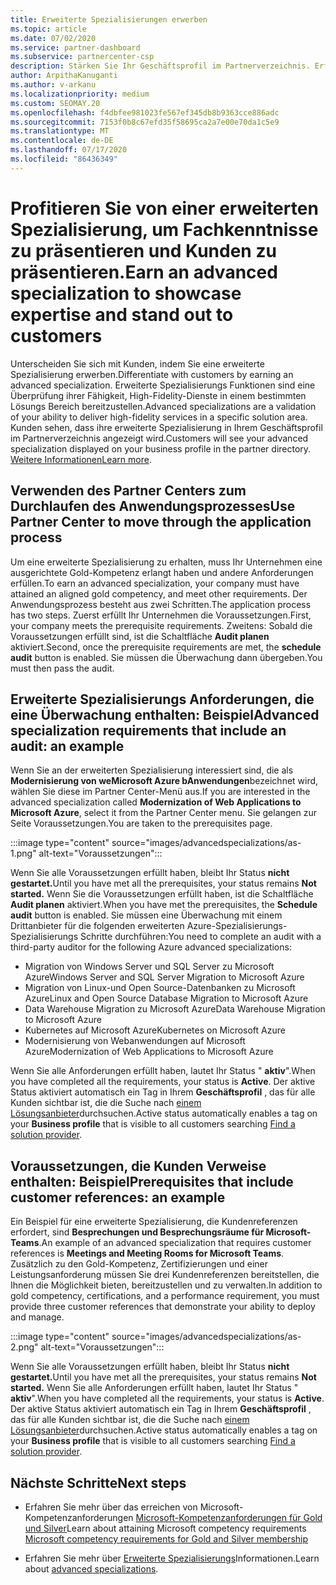 ```yaml
---
title: Erweiterte Spezialisierungen erwerben
ms.topic: article
ms.date: 07/02/2020
ms.service: partner-dashboard
ms.subservice: partnercenter-csp
description: Stärken Sie Ihr Geschäftsprofil im Partnerverzeichnis. Erfahren Sie, wie Sie erweiterte Spezialisierungs-und Gold-und Silber-Kompetenzen erwerben.
author: ArpithaKanuganti
ms.author: v-arkanu
ms.localizationpriority: medium
ms.custom: SEOMAY.20
ms.openlocfilehash: f4dbfee981023fe567ef345db8b9363cce886adc
ms.sourcegitcommit: 7153f0b8c67efd35f58695ca2a7e00e70da1c5e9
ms.translationtype: MT
ms.contentlocale: de-DE
ms.lasthandoff: 07/17/2020
ms.locfileid: "86436349"
---
```

# <a name="earn-an-advanced-specialization-to-showcase-expertise-and-stand-out-to-customers"></a><span data-ttu-id="e399a-104">Profitieren Sie von einer erweiterten Spezialisierung, um Fachkenntnisse zu präsentieren und Kunden zu präsentieren.</span><span class="sxs-lookup"><span data-stu-id="e399a-104">Earn an advanced specialization to showcase expertise and stand out to customers</span></span> 

<span data-ttu-id="e399a-105">Unterscheiden Sie sich mit Kunden, indem Sie eine erweiterte Spezialisierung erwerben.</span><span class="sxs-lookup"><span data-stu-id="e399a-105">Differentiate with customers by earning an advanced specialization.</span></span> <span data-ttu-id="e399a-106">Erweiterte Spezialisierungs Funktionen sind eine Überprüfung ihrer Fähigkeit, High-Fidelity-Dienste in einem bestimmten Lösungs Bereich bereitzustellen.</span><span class="sxs-lookup"><span data-stu-id="e399a-106">Advanced specializations are a validation of your ability to deliver high-fidelity services in a specific solution area.</span></span> <span data-ttu-id="e399a-107">Kunden sehen, dass ihre erweiterte Spezialisierung in Ihrem Geschäftsprofil im Partnerverzeichnis angezeigt wird.</span><span class="sxs-lookup"><span data-stu-id="e399a-107">Customers will see your advanced specialization displayed on your business profile in the partner directory.</span></span> <span data-ttu-id="e399a-108">[Weitere Informationen](https://partner.microsoft.com/membership/advanced-specialization)</span><span class="sxs-lookup"><span data-stu-id="e399a-108">[Learn more](https://partner.microsoft.com/membership/advanced-specialization).</span></span>

## <a name="use-partner-center-to-move-through-the-application-process"></a><span data-ttu-id="e399a-109">Verwenden des Partner Centers zum Durchlaufen des Anwendungsprozesses</span><span class="sxs-lookup"><span data-stu-id="e399a-109">Use Partner Center to move through the application process</span></span>

<span data-ttu-id="e399a-110">Um eine erweiterte Spezialisierung zu erhalten, muss Ihr Unternehmen eine ausgerichtete Gold-Kompetenz erlangt haben und andere Anforderungen erfüllen.</span><span class="sxs-lookup"><span data-stu-id="e399a-110">To earn an advanced specialization, your company must have attained an aligned gold competency, and meet other requirements.</span></span> <span data-ttu-id="e399a-111">Der Anwendungsprozess besteht aus zwei Schritten.</span><span class="sxs-lookup"><span data-stu-id="e399a-111">The application process has two steps.</span></span> <span data-ttu-id="e399a-112">Zuerst erfüllt Ihr Unternehmen die Voraussetzungen.</span><span class="sxs-lookup"><span data-stu-id="e399a-112">First, your company meets the prerequisite requirements.</span></span> <span data-ttu-id="e399a-113">Zweitens: Sobald die Voraussetzungen erfüllt sind, ist die Schaltfläche **Audit planen** aktiviert.</span><span class="sxs-lookup"><span data-stu-id="e399a-113">Second, once the prerequisite requirements are met, the **schedule audit** button is enabled.</span></span> <span data-ttu-id="e399a-114">Sie müssen die Überwachung dann übergeben.</span><span class="sxs-lookup"><span data-stu-id="e399a-114">You must then pass the audit.</span></span> 

## <a name="advanced-specialization-requirements-that-include-an-audit-an-example"></a><span data-ttu-id="e399a-115">Erweiterte Spezialisierungs Anforderungen, die eine Überwachung enthalten: Beispiel</span><span class="sxs-lookup"><span data-stu-id="e399a-115">Advanced specialization requirements that include an audit: an example</span></span>

<span data-ttu-id="e399a-116">Wenn Sie an der erweiterten Spezialisierung interessiert sind, die als **Modernisierung von weMicrosoft Azure bAnwendungen**bezeichnet wird, wählen Sie diese im Partner Center-Menü aus.</span><span class="sxs-lookup"><span data-stu-id="e399a-116">If you are interested in the advanced specialization called **Modernization of Web Applications to Microsoft Azure**, select it from the Partner Center menu.</span></span> <span data-ttu-id="e399a-117">Sie gelangen zur Seite Voraussetzungen.</span><span class="sxs-lookup"><span data-stu-id="e399a-117">You are taken to the prerequisites page.</span></span>

:::image type="content" source="images/advancedspecializations/as-1.png" alt-text="Voraussetzungen":::


<span data-ttu-id="e399a-119">Wenn Sie alle Voraussetzungen erfüllt haben, bleibt Ihr Status **nicht gestartet.**</span><span class="sxs-lookup"><span data-stu-id="e399a-119">Until you have met all the prerequisites, your status remains **Not started.**</span></span> <span data-ttu-id="e399a-120">Wenn Sie die Voraussetzungen erfüllt haben, ist die Schaltfläche **Audit planen** aktiviert.</span><span class="sxs-lookup"><span data-stu-id="e399a-120">When you have met the prerequisites, the **Schedule audit** button is enabled.</span></span> <span data-ttu-id="e399a-121">Sie müssen eine Überwachung mit einem Drittanbieter für die folgenden erweiterten Azure-Spezialisierungs-Spezialisierungs Schritte durchführen:</span><span class="sxs-lookup"><span data-stu-id="e399a-121">You need to complete an audit with a third-party auditor for the following Azure advanced specializations:</span></span>
 
- <span data-ttu-id="e399a-122">Migration von Windows Server und SQL Server zu Microsoft Azure</span><span class="sxs-lookup"><span data-stu-id="e399a-122">Windows Server and SQL Server Migration to Microsoft Azure</span></span>
- <span data-ttu-id="e399a-123">Migration von Linux-und Open Source-Datenbanken zu Microsoft Azure</span><span class="sxs-lookup"><span data-stu-id="e399a-123">Linux and Open Source Database Migration to Microsoft Azure</span></span>
- <span data-ttu-id="e399a-124">Data Warehouse Migration zu Microsoft Azure</span><span class="sxs-lookup"><span data-stu-id="e399a-124">Data Warehouse Migration to Microsoft Azure</span></span>
- <span data-ttu-id="e399a-125">Kubernetes auf Microsoft Azure</span><span class="sxs-lookup"><span data-stu-id="e399a-125">Kubernetes on Microsoft Azure</span></span>
- <span data-ttu-id="e399a-126">Modernisierung von Webanwendungen auf Microsoft Azure</span><span class="sxs-lookup"><span data-stu-id="e399a-126">Modernization of Web Applications to Microsoft Azure</span></span>


<span data-ttu-id="e399a-127">Wenn Sie alle Anforderungen erfüllt haben, lautet Ihr Status " **aktiv**".</span><span class="sxs-lookup"><span data-stu-id="e399a-127">When you have completed all the requirements, your status is **Active**.</span></span> <span data-ttu-id="e399a-128">Der aktive Status aktiviert automatisch ein Tag in Ihrem **Geschäftsprofil** , das für alle Kunden sichtbar ist, die die Suche nach [einem Lösungsanbieter](https://www.microsoft.com/solution-providers/home)durchsuchen.</span><span class="sxs-lookup"><span data-stu-id="e399a-128">Active status automatically enables a tag on your **Business profile** that is visible to all customers searching [Find a solution provider](https://www.microsoft.com/solution-providers/home).</span></span>

## <a name="prerequisites-that-include-customer-references-an-example"></a><span data-ttu-id="e399a-129">Voraussetzungen, die Kunden Verweise enthalten: Beispiel</span><span class="sxs-lookup"><span data-stu-id="e399a-129">Prerequisites that include customer references: an example</span></span>

<span data-ttu-id="e399a-130">Ein Beispiel für eine erweiterte Spezialisierung, die Kundenreferenzen erfordert, sind **Besprechungen und Besprechungsräume für Microsoft-Teams**.</span><span class="sxs-lookup"><span data-stu-id="e399a-130">An example of an advanced specialization that requires customer references is **Meetings and Meeting Rooms for Microsoft Teams**.</span></span> <span data-ttu-id="e399a-131">Zusätzlich zu den Gold-Kompetenz, Zertifizierungen und einer Leistungsanforderung müssen Sie drei Kundenreferenzen bereitstellen, die Ihnen die Möglichkeit bieten, bereitzustellen und zu verwalten.</span><span class="sxs-lookup"><span data-stu-id="e399a-131">In addition to gold competency, certifications, and a performance requirement, you must provide three customer references that demonstrate your ability to deploy and manage.</span></span>

:::image type="content" source="images/advancedspecializations/as-2.png" alt-text="Voraussetzungen":::

<span data-ttu-id="e399a-133">Wenn Sie alle Voraussetzungen erfüllt haben, bleibt Ihr Status **nicht gestartet.**</span><span class="sxs-lookup"><span data-stu-id="e399a-133">Until you have met all the prerequisites, your status remains **Not started.**</span></span> <span data-ttu-id="e399a-134">Wenn Sie alle Anforderungen erfüllt haben, lautet Ihr Status " **aktiv**".</span><span class="sxs-lookup"><span data-stu-id="e399a-134">When you have completed all the requirements, your status is **Active**.</span></span> <span data-ttu-id="e399a-135">Der aktive Status aktiviert automatisch ein Tag in Ihrem **Geschäftsprofil** , das für alle Kunden sichtbar ist, die die Suche nach [einem Lösungsanbieter](https://www.microsoft.com/solution-providers/home)durchsuchen.</span><span class="sxs-lookup"><span data-stu-id="e399a-135">Active status automatically enables a tag on your **Business profile** that is visible to all customers searching [Find a solution provider](https://www.microsoft.com/solution-providers/home).</span></span>

## <a name="next-steps"></a><span data-ttu-id="e399a-136">Nächste Schritte</span><span class="sxs-lookup"><span data-stu-id="e399a-136">Next steps</span></span>

- <span data-ttu-id="e399a-137">Erfahren Sie mehr über das erreichen von Microsoft-Kompetenzanforderungen [Microsoft-Kompetenzanforderungen für Gold und Silver](learn-about-competencies.md)</span><span class="sxs-lookup"><span data-stu-id="e399a-137">Learn about attaining Microsoft competency requirements [Microsoft competency requirements for Gold and Silver membership](learn-about-competencies.md)</span></span>

- <span data-ttu-id="e399a-138">Erfahren Sie mehr über [Erweiterte Spezialisierungs](https://partner.microsoft.com/membership/advanced-specialization)Informationen.</span><span class="sxs-lookup"><span data-stu-id="e399a-138">Learn about [advanced specializations](https://partner.microsoft.com/membership/advanced-specialization).</span></span>
